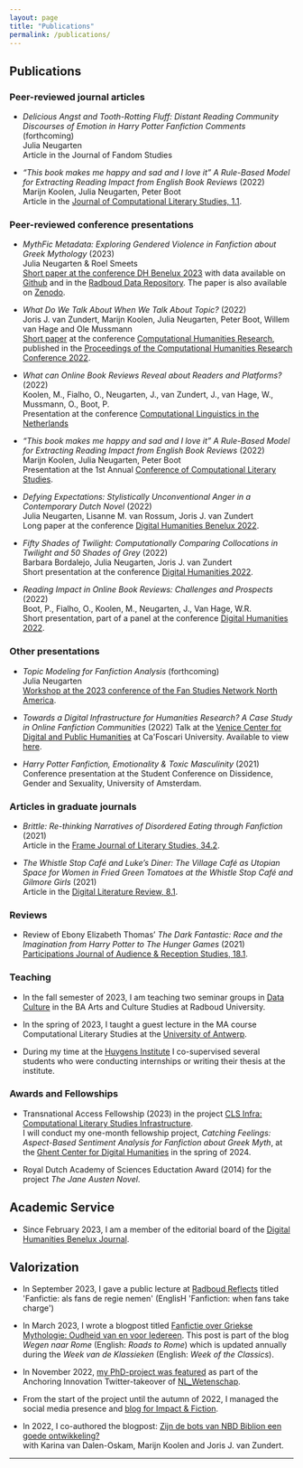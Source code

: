 ```yaml
---
layout: page
title: "Publications"
permalink: /publications/
---
```


## Publications

### Peer-reviewed journal articles

- *Delicious Angst and Tooth-Rotting Fluff: Distant Reading Community Discourses of Emotion in Harry Potter Fanfiction Comments*  
(forthcoming)  
Julia Neugarten  
Article in the Journal of Fandom Studies   
 
- *“This book makes me happy and sad and I love it” A Rule-Based Model for Extracting Reading Impact from English Book Reviews* (2022)  
Marijn Koolen, Julia Neugarten, Peter Boot  
Article in the [Journal of Computational Literary Studies, 1.1](https://jcls.io/article/id/104/).

### Peer-reviewed conference presentations

- *MythFic Metadata: Exploring Gendered Violence in Fanfiction about Greek Mythology* (2023)    
Julia Neugarten & Roel Smeets  
[Short paper at the conference DH Benelux 2023](https://2023.dhbenelux.org/wp-content/uploads/2023/05/DHB2023_paper_2257.pdf) with data available on [Github](https://github.com/julianeugarten/DH_Benelux_2023) and in the [Radboud Data Repository](https://data.ru.nl/collections/ru/rich/mythfic_metadata_dsc_550?0). The paper is also available on [Zenodo](https://zenodo.org/record/7941533).
- *What Do We Talk About When We Talk About Topic?* (2022)  
Joris J. van Zundert, Marijn Koolen, Julia Neugarten, Peter Boot, Willem van Hage and Ole Mussmann  
[Short paper](https://ceur-ws.org/Vol-3290/short_paper5533.pdf) at the conference [Computational Humanities Research](https://2022.computational-humanities-research.org/programme/), published in the [Proceedings of the Computational Humanities Research Conference 2022](https://ceur-ws.org/Vol-3290/).

- *What can Online Book Reviews Reveal about Readers and Platforms?* (2022)  
Koolen, M., Fialho, O., Neugarten, J., van Zundert, J., van Hage, W., Mussmann, O., Boot, P.   
Presentation at the conference [Computational Linguistics in the Netherlands](https://clin2022.uvt.nl/clin32/)

- *“This book makes me happy and sad and I love it” A Rule-Based Model for Extracting Reading Impact from English Book Reviews* (2022)  
Marijn Koolen, Julia Neugarten, Peter Boot  
Presentation at the 1st Annual [Conference of Computational Literary Studies](https://jcls.io/site/conference/).

- *Defying Expectations: Stylistically Unconventional Anger in a Contemporary Dutch Novel* (2022)  
Julia Neugarten, Lisanne M. van Rossum, Joris J. van Zundert  
Long paper at the conference [Digital Humanities Benelux 2022](https://zenodo.org/record/6594637#.Yqr1kKJBxPY).

- *Fifty Shades of Twilight: Computationally Comparing Collocations in Twilight and 50 Shades of Grey* (2022)  
Barbara Bordalejo, Julia Neugarten, Joris J. van Zundert  
Short presentation at the conference [Digital Humanities 2022](https://dh2022.dhii.asia/dh2022bookofabsts.pdf).

- *Reading Impact in Online Book Reviews: Challenges and Prospects* (2022)  
Boot, P., Fialho, O., Koolen, M., Neugarten, J., Van Hage, W.R.  
Short presentation, part of a panel at the conference [Digital Humanities 2022](https://dh2022.dhii.asia/dh2022bookofabsts.pdf).

### Other presentations

- *Topic Modeling for Fanfiction Analysis* (forthcoming)   
Julia Neugarten  
[Workshop at the 2023 conference of the Fan Studies Network North America](https://fsn-northamerica.org/fsnna-23/). 

- *Towards a Digital Infrastructure for Humanities Research? A Case Study in Online Fanfiction Communities* (2022)
Talk at the [Venice Center for Digital and Public Humanities](https://www.unive.it/pag/39287) at Ca'Foscari University. Available to view [here](https://www.clariah.nl/news/online-fanfiction-communities).

- *Harry Potter Fanfiction, Emotionality & Toxic Masculinity* (2021)  
Conference presentation at the Student Conference on Dissidence, Gender and Sexuality, University of Amsterdam.

### Articles in graduate journals

- *Brittle: Re-thinking Narratives of Disordered Eating through Fanfiction* (2021)  
Article in the [Frame Journal of Literary Studies, 34.2](https://www.frameliteraryjournal.com/34-2-writing-the-mind/34-2-julia-neugarten/).

- *The Whistle Stop Café and Luke’s Diner: The Village Café as Utopian Space for Women in Fried Green Tomatoes at the Whistle Stop Café and Gilmore Girls* (2021)  
Article in the [Digital Literature Review, 8.1](https://doi.org/10.33043/DLR.8.1.71-81).

### Reviews

- Review of Ebony Elizabeth Thomas’ *The Dark Fantastic: Race and the Imagination from Harry Potter to The Hunger Games* (2021)  
[Participations Journal of Audience & Reception Studies, 18.1](https://www.participations.org/18-01-29-neugarten.pdf).


### Teaching 
- In the fall semester of 2023, I am teaching two seminar groups in [Data Culture](https://www.ru.nl/courseguides/arts/exchange/courses-exchange-students/arts-culture-studies/autumn-semester-bachelor/data-culture/) in the BA Arts and Culture Studies at Radboud University. 

- In the spring of 2023, I taught a guest lecture in the MA course Computational Literary Studies at the [University of Antwerp](https://www.uantwerpen.be/en/).

- During my time at the [Huygens Institute](https://www.huygens.knaw.nl/en/) I co-supervised several students who were conducting internships or writing their thesis at the institute.

### Awards and Fellowships
- Transnational Access Fellowship (2023) in the project [CLS Infra: Computational Literary Studies Infrastructure](https://clsinfra.io/opportunities/tnafellowships/).  
 I will conduct my one-month fellowship project, *Catching Feelings: Aspect-Based Sentiment Analysis for Fanfiction about Greek Myth*, at the [Ghent Center for Digital Humanities](https://www.ghentcdh.ugent.be/) in the spring of 2024. 

- Royal Dutch Academy of Sciences Eductation Award (2014) for the project *The Jane Austen Novel*. 

## Academic Service
- Since February 2023, I am a member of the editorial board of the [Digital Humanities Benelux Journal](https://journal.dhbenelux.org/).


## Valorization
- In September 2023, I gave a public lecture at [Radboud Reflects](https://www.ru.nl/radboudreflects/) titled 'Fanfictie: als fans de regie nemen' (EnglisH 'Fanfiction: when fans take charge')

- In March 2023, I wrote a blogpost titled [Fanfictie over Griekse Mythologie: Oudheid van en voor Iedereen](https://www.weekvandeklassieken.nl/#/Blog). This post is part of the blog *Wegen naar Rome* (English: *Roads to Rome*) which is updated annually during the *Week van de Klassieken* (English: *Week of the Classics*).

- In November 2022, [my PhD-project was featured](https://twitter.com/NL_Wetenschap/status/1590658361217150984) as part of the Anchoring Innovation Twitter-takeover of [NL_Wetenschap](https://twitter.com/NL_Wetenschap). 

- From the start of the project until the autumn of 2022, I managed the social media presence and [blog for Impact & Fiction](https://impactandfiction.huygens.knaw.nl/).

- In 2022, I co-authored the blogpost: [Zijn de bots van NBD Biblion een goede ontwikkeling?](https://www.huygens.knaw.nl/zijn-de-bots-van-nbd-biblion-een-goede-ontwikkeling/#:~:text=Vanuit%20die%20ervaring%20en%20expertise,zelfs%20een%20goede%20ontwikkeling%20is.)  
with Karina van Dalen-Oskam, Marijn Koolen and Joris J. van Zundert.

---
